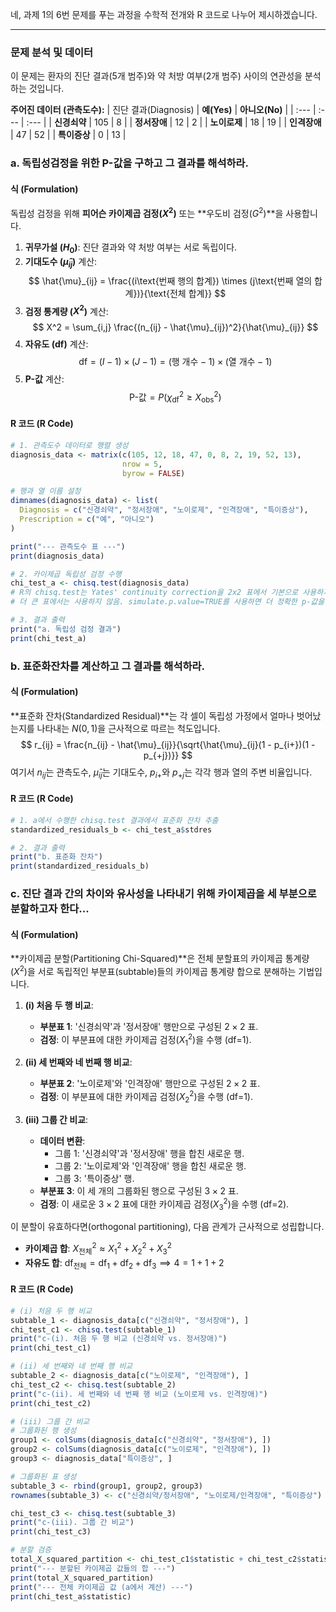 네, 과제 1의 6번 문제를 푸는 과정을 수학적 전개와 R 코드로 나누어 제시하겠습니다.

---

### **문제 분석 및 데이터**

이 문제는 환자의 진단 결과(5개 범주)와 약 처방 여부(2개 범주) 사이의 연관성을 분석하는 것입니다.

**주어진 데이터 (관측도수):**
| 진단 결과(Diagnosis) | **예(Yes)** | **아니오(No)** |
| :--- | :--- | :--- |
| **신경쇠약** | 105 | 8 |
| **정서장애** | 12 | 2 |
| **노이로제** | 18 | 19 |
| **인격장애** | 47 | 52 |
| **특이증상** | 0 | 13 |

### **a. 독립성검정을 위한 P-값을 구하고 그 결과를 해석하라.**

#### **식 (Formulation)**

독립성 검정을 위해 **피어슨 카이제곱 검정($X^2$)** 또는 **우도비 검정($G^2$)**을 사용합니다.

1.  **귀무가설 ($H_0$)**: 진단 결과와 약 처방 여부는 서로 독립이다.
2.  **기대도수 ($\hat{\mu}_{ij}$)** 계산:
    $$ \hat{\mu}_{ij} = \frac{(i\text{번째 행의 합계}) \times (j\text{번째 열의 합계})}{\text{전체 합계}} $$
3.  **검정 통계량 ($X^2$)** 계산:
    $$ X^2 = \sum_{i,j} \frac{(n_{ij} - \hat{\mu}_{ij})^2}{\hat{\mu}_{ij}} $$
4.  **자유도 (df)** 계산:
    $$ \text{df} = (I-1) \times (J-1) = (\text{행 개수}-1) \times (\text{열 개수}-1) $$
5.  **P-값** 계산:
    $$ \text{P-값} = P(\chi^2_{\text{df}} \ge X^2_{\text{obs}}) $$

#### **R 코드 (R Code)**

```R
# 1. 관측도수 데이터로 행렬 생성
diagnosis_data <- matrix(c(105, 12, 18, 47, 0, 8, 2, 19, 52, 13),
                         nrow = 5,
                         byrow = FALSE)

# 행과 열 이름 설정
dimnames(diagnosis_data) <- list(
  Diagnosis = c("신경쇠약", "정서장애", "노이로제", "인격장애", "특이증상"),
  Prescription = c("예", "아니오")
)

print("--- 관측도수 표 ---")
print(diagnosis_data)

# 2. 카이제곱 독립성 검정 수행
chi_test_a <- chisq.test(diagnosis_data)
# R의 chisq.test는 Yates' continuity correction을 2x2 표에서 기본으로 사용하지만,
# 더 큰 표에서는 사용하지 않음. simulate.p.value=TRUE를 사용하면 더 정확한 p-값을 얻을 수 있음.

# 3. 결과 출력
print("a. 독립성 검정 결과")
print(chi_test_a)
```

### **b. 표준화잔차를 계산하고 그 결과를 해석하라.**

#### **식 (Formulation)**

**표준화 잔차(Standardized Residual)**는 각 셀이 독립성 가정에서 얼마나 벗어났는지를 나타내는 $N(0,1)$을 근사적으로 따르는 척도입니다.
$$ r_{ij} = \frac{n_{ij} - \hat{\mu}_{ij}}{\sqrt{\hat{\mu}_{ij}(1 - p_{i+})(1 - p_{+j})}} $$
여기서 $n_{ij}$는 관측도수, $\hat{\mu}_{ij}$는 기대도수, $p_{i+}$와 $p_{+j}$는 각각 행과 열의 주변 비율입니다.

#### **R 코드 (R Code)**

```R
# 1. a에서 수행한 chisq.test 결과에서 표준화 잔차 추출
standardized_residuals_b <- chi_test_a$stdres

# 2. 결과 출력
print("b. 표준화 잔차")
print(standardized_residuals_b)
```

### **c. 진단 결과 간의 차이와 유사성을 나타내기 위해 카이제곱을 세 부분으로 분할하고자 한다...**

#### **식 (Formulation)**

**카이제곱 분할(Partitioning Chi-Squared)**은 전체 분할표의 카이제곱 통계량($X^2$)을 서로 독립적인 부분표(subtable)들의 카이제곱 통계량 합으로 분해하는 기법입니다.

1.  **(i) 처음 두 행 비교**:
    *   **부분표 1**: '신경쇠약'과 '정서장애' 행만으로 구성된 $2 \times 2$ 표.
    *   **검정**: 이 부분표에 대한 카이제곱 검정($X^2_1$)을 수행 (df=1).

2.  **(ii) 세 번째와 네 번째 행 비교**:
    *   **부분표 2**: '노이로제'와 '인격장애' 행만으로 구성된 $2 \times 2$ 표.
    *   **검정**: 이 부분표에 대한 카이제곱 검정($X^2_2$)을 수행 (df=1).

3.  **(iii) 그룹 간 비교**:
    *   **데이터 변환**:
        *   그룹 1: '신경쇠약'과 '정서장애' 행을 합친 새로운 행.
        *   그룹 2: '노이로제'와 '인격장애' 행을 합친 새로운 행.
        *   그룹 3: '특이증상' 행.
    *   **부분표 3**: 이 세 개의 그룹화된 행으로 구성된 $3 \times 2$ 표.
    *   **검정**: 이 새로운 $3 \times 2$ 표에 대한 카이제곱 검정($X^2_3$)을 수행 (df=2).

이 분할이 유효하다면(orthogonal partitioning), 다음 관계가 근사적으로 성립합니다.
*   **카이제곱 합**: $X^2_{\text{전체}} \approx X^2_1 + X^2_2 + X^2_3$
*   **자유도 합**: $\text{df}_{\text{전체}} = \text{df}_1 + \text{df}_2 + \text{df}_3 \implies 4 = 1 + 1 + 2$

#### **R 코드 (R Code)**

```R
# (i) 처음 두 행 비교
subtable_1 <- diagnosis_data[c("신경쇠약", "정서장애"), ]
chi_test_c1 <- chisq.test(subtable_1)
print("c-(i). 처음 두 행 비교 (신경쇠약 vs. 정서장애)")
print(chi_test_c1)

# (ii) 세 번째와 네 번째 행 비교
subtable_2 <- diagnosis_data[c("노이로제", "인격장애"), ]
chi_test_c2 <- chisq.test(subtable_2)
print("c-(ii). 세 번째와 네 번째 행 비교 (노이로제 vs. 인격장애)")
print(chi_test_c2)

# (iii) 그룹 간 비교
# 그룹화된 행 생성
group1 <- colSums(diagnosis_data[c("신경쇠약", "정서장애"), ])
group2 <- colSums(diagnosis_data[c("노이로제", "인격장애"), ])
group3 <- diagnosis_data["특이증상", ]

# 그룹화된 표 생성
subtable_3 <- rbind(group1, group2, group3)
rownames(subtable_3) <- c("신경쇠약/정서장애", "노이로제/인격장애", "특이증상")

chi_test_c3 <- chisq.test(subtable_3)
print("c-(iii). 그룹 간 비교")
print(chi_test_c3)

# 분할 검증
total_X_squared_partition <- chi_test_c1$statistic + chi_test_c2$statistic + chi_test_c3$statistic
print("--- 분할된 카이제곱 값들의 합 ---")
print(total_X_squared_partition)
print("--- 전체 카이제곱 값 (a에서 계산) ---")
print(chi_test_a$statistic)
```
